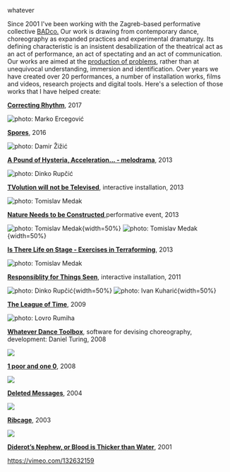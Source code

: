 <!--
.. title: Artworks
.. slug: art
-->

whatever

Since 2001 I've been working with the Zagreb-based performative collective [BADco.](http://badco.hr/) Our work is drawing from contemporary dance, choreography as expanded practices and experimental dramaturgy. Its defining characteristic is an insistent desabilization of the theatrical act as an act of performance, an act of spectating and an act of communication. Our works are aimed at the [production of problems](https://skogen.pm/archive/2013/evolution-wont-be-televised/text/give-me-a-problem/), rather than at unequivocal understanding, immersion and identification. Over years we have created over 20 performances, a number of installation works, films and videos, research projects and digital tools. Here's a selection of those works that I have helped create:

**[Correcting Rhythm](http://badco.hr/en/work/1/all#!correcting-rhythm)**, 2017

![photo: Marko Ercegović](/images/correcting_rhythm.jpg)

**[Spores](http://badco.hr/en/work/1/all#!spore)**, 2016

![photo: Damir Žižić](/images/spores.jpg)

**[A Pound of Hysteria, Acceleration... - melodrama](http://badco.hr/en/work/1/all#!melodrama)**, 2013

![photo: Dinko Rupčić](/images/hysteria.jpg)

**[TVolution will not be Televised](http://badco.hr/en/work/1/all#!tvolution)**, interactive installation, 2013

![photo: Tomislav Medak](/images/tvolution.jpg)


**[Nature Needs to be Constructed](http://badco.hr/en/work/1/all#!nature-needs-to-be-constructed)**,performative event, 2013

![photo: Tomislav Medak](/images/nature.jpg){width=50%} ![photo: Tomislav Medak](/images/nature_2.jpg){width=50%}

**[Is There Life on Stage - Exercises in Terraforming](http://badco.hr/en/work/1/all#!itlos)**, 2013

![photo: Tomislav Medak](/images/scena.jpg)

**[Responsiblity for Things Seen](http://badco.hr/en/work/1/all#!responsiblity)**, interactive installation, 2011

![photo: Dinko Rupčić](/images/responsiblity_1.jpg){width=50%} ![photo: Ivan Kuharić](/images/responsiblity_2.jpg){width=50%}


**[The League of Time](http://badco.hr/en/work/1/Performance#!league-of-time)**, 2009

![photo: Lovro Rumiha](/images/league.jpg)

**[Whatever Dance Toolbox](http://badco.hr/en/work/1/all#!whatever-dance-toolbox)**, software for devising choreography, development: Daniel Turing, 2008

![](/images/whatever.jpg)

**[1 poor and one 0](http://badco.hr/en/work/1/all#!1-poor-and-one-0)**, 2008

![](/images/1_poor.jpg)

**[Deleted Messages](http://badco.hr/en/work/1/all#!deleted-messages)**, 2004

![](/images/deleted.jpg)

**[Ribcage](http://badco.hr/en/work/1/all#!ribcage)**, 2003

![](/images/rebro.png)

**[Diderot’s Nephew, or Blood is Thicker than Water](http://badco.hr/en/work/1/all#!diderots-nephew)**, 2001

https://vimeo.com/132632159
